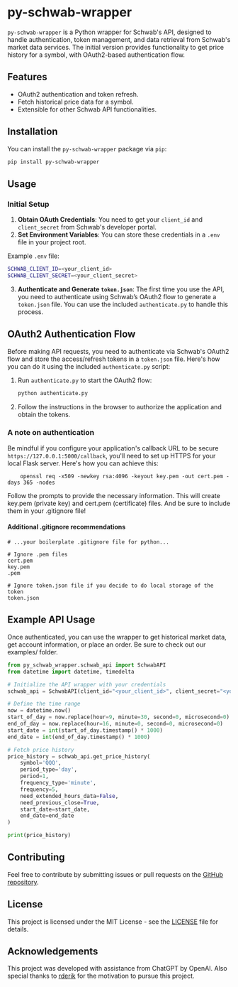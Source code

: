 # py-schwab-wrapper

`py-schwab-wrapper` is a Python wrapper for Schwab's API, designed to handle authentication, token management, and data retrieval from Schwab's market data services. The initial version provides functionality to get price history for a symbol, with OAuth2-based authentication flow.

## Features

- OAuth2 authentication and token refresh.
- Fetch historical price data for a symbol.
- Extensible for other Schwab API functionalities.

## Installation

You can install the `py-schwab-wrapper` package via `pip`:

```bash
pip install py-schwab-wrapper
```

## Usage

### Initial Setup

1. **Obtain OAuth Credentials**: You need to get your `client_id` and `client_secret` from Schwab's developer portal.
2. **Set Environment Variables**: You can store these credentials in a `.env` file in your project root.

Example `.env` file:

```bash
SCHWAB_CLIENT_ID=<your_client_id>
SCHWAB_CLIENT_SECRET=<your_client_secret>
```

3. **Authenticate and Generate `token.json`**:
   The first time you use the API, you need to authenticate using Schwab’s OAuth2 flow to generate a `token.json` file. You can use the included `authenticate.py` to handle this process.


## OAuth2 Authentication Flow

Before making API requests, you need to authenticate via Schwab's OAuth2 flow and store the access/refresh tokens in a `token.json` file. Here's how you can do it using the included `authenticate.py` script:

1. Run `authenticate.py` to start the OAuth2 flow:
    ```bash
    python authenticate.py
    ```
2. Follow the instructions in the browser to authorize the application and obtain the tokens.

### A note on authentication
Be mindful if you configure your application's callback URL to be secure `https://127.0.0.1:5000/callback`, you'll need to set up HTTPS for your local Flask server. Here's how you can achieve this:
```
    openssl req -x509 -newkey rsa:4096 -keyout key.pem -out cert.pem -days 365 -nodes
```
Follow the prompts to provide the necessary information. This will create key.pem (private key) and cert.pem (certificate) files. And be sure to include them in your .gitignore file!

#### Additional .gitignore recommendations
```
# ...your boilerplate .gitignore file for python...

# Ignore .pem files
cert.pem
key.pem
.pem

# Ignore token.json file if you decide to do local storage of the token
token.json
```

## Example API Usage

Once authenticated, you can use the wrapper to get historical market data, get account information, or place an order. Be sure to check out our examples/ folder.

```python
from py_schwab_wrapper.schwab_api import SchwabAPI
from datetime import datetime, timedelta

# Initialize the API wrapper with your credentials
schwab_api = SchwabAPI(client_id="<your_client_id>", client_secret="<your_client_secret>")

# Define the time range
now = datetime.now()
start_of_day = now.replace(hour=9, minute=30, second=0, microsecond=0)
end_of_day = now.replace(hour=16, minute=0, second=0, microsecond=0)
start_date = int(start_of_day.timestamp() * 1000)
end_date = int(end_of_day.timestamp() * 1000)

# Fetch price history
price_history = schwab_api.get_price_history(
    symbol='QQQ', 
    period_type='day', 
    period=1, 
    frequency_type='minute', 
    frequency=5, 
    need_extended_hours_data=False, 
    need_previous_close=True, 
    start_date=start_date, 
    end_date=end_date
)

print(price_history)
```

## Contributing

Feel free to contribute by submitting issues or pull requests on the [GitHub repository](https://github.com/CodeAndCandlesticks/py-schwab-wrapper).

## License

This project is licensed under the MIT License - see the [LICENSE](LICENSE) file for details.

## Acknowledgements

This project was developed with assistance from ChatGPT by OpenAI. 
Also special thanks to [rderik](https://rderik.com/) for the motivation to pursue this project.